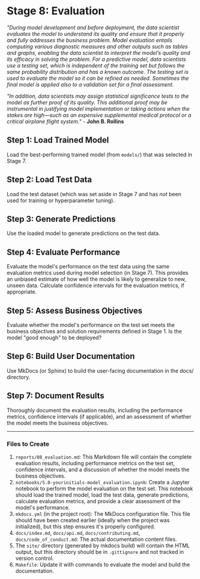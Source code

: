 # Stage 8: Evaluation
_"During model development and before deployment, the data scientist evaluates the model to understand its quality and ensure that it properly and fully addresses the business problem. Model evaluation entails computing various diagnostic measures and other outputs such as tables and graphs, enabling the data scientist to interpret the model’s quality and its efficacy in solving the problem. For a predictive model, data scientists use a testing set, which is independent of the training set but follows the same probability distribution and has a known outcome. The testing set is used to evaluate the model so it can be refined as needed. Sometimes the final model is applied also to a validation set for a final assessment._

_"In addition, data scientists may assign statistical significance tests to the model as further proof of its quality. This additional proof may be instrumental in justifying model implementation or taking actions when the stakes are high—such as an expensive supplemental medical protocol or a critical airplane flight system."_ - **John B. Rollins**

## Step 1: Load Trained Model
Load the best-performing trained model (from `models/`) that was selected in Stage 7.

## Step 2: Load Test Data
Load the test dataset (which was set aside in Stage 7 and has *not* been used for training or hyperparameter tuning).

## Step 3: Generate Predictions
Use the loaded model to generate predictions on the test data.

## Step 4: Evaluate Performance
Evaluate the model's performance on the test data using the same evaluation metrics used during model selection (in Stage 7). This provides an unbiased estimate of how well the model is likely to generalize to new, unseen data. Calculate confidence intervals for the evaluation metrics, if appropriate.

## Step 5: Assess Business Objectives
Evaluate whether the model's performance on the test set meets the business objectives and solution requirements defined in Stage 1. Is the model "good enough" to be deployed?

## Step 6: Build User Documentation
Use MkDocs (or Sphinx) to build the user-facing documentation in the docs/ directory. 

## Step 7: Document Results
Thoroughly document the evaluation results, including the performance metrics, confidence intervals (if applicable), and an assessment of whether the model meets the business objectives.

---

### Files to Create

1.  `reports/08_evaluation.md`: This Markdown file will contain the complete evaluation results, including performance metrics on the test set, confidence intervals, and a discussion of whether the model meets the business objectives.
2.  `notebooks/5.0-yourinitials-model_evaluation.ipynb`: Create a Jupyter notebook to perform the model evaluation on the test set. This notebook should load the trained model, load the test data, generate predictions, calculate evaluation metrics, and provide a clear assessment of the model's performance.
3.  `mkdocs.yml` (in the project root): The MkDocs configuration file. This file should have been created earlier (ideally when the project was initialized), but this step ensures it's properly configured.
4. `docs/index.md`, `docs/api.md`, `docs/contributing.md`, `docs/code_of_conduct.md`: The actual documentation content files.
5. The `site/` directory (generated by mkdocs build) will contain the HTML output, but this directory should be in `.gittignore` and not tracked in version control.
6. `Makefile`: Update it with commands to evaluate the model and build the documentation.